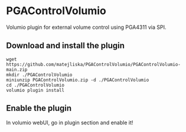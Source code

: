 # PGAControlVolumio
Volumio plugin for external volume control using PGA4311 via SPI.

## Download and install the plugin
```shell
wget https://github.com/matejliska/PGAControlVolumio/PGAControlVolumio-main.zip
mkdir ./PGAControlVolumio
miniunzip PGAControlVolumio.zip -d ./PGAControlVolumio
cd ./PGAControlVolumio
volumio plugin install
```
## Enable the plugin
In volumio webUI, go in plugin section and enable it!
